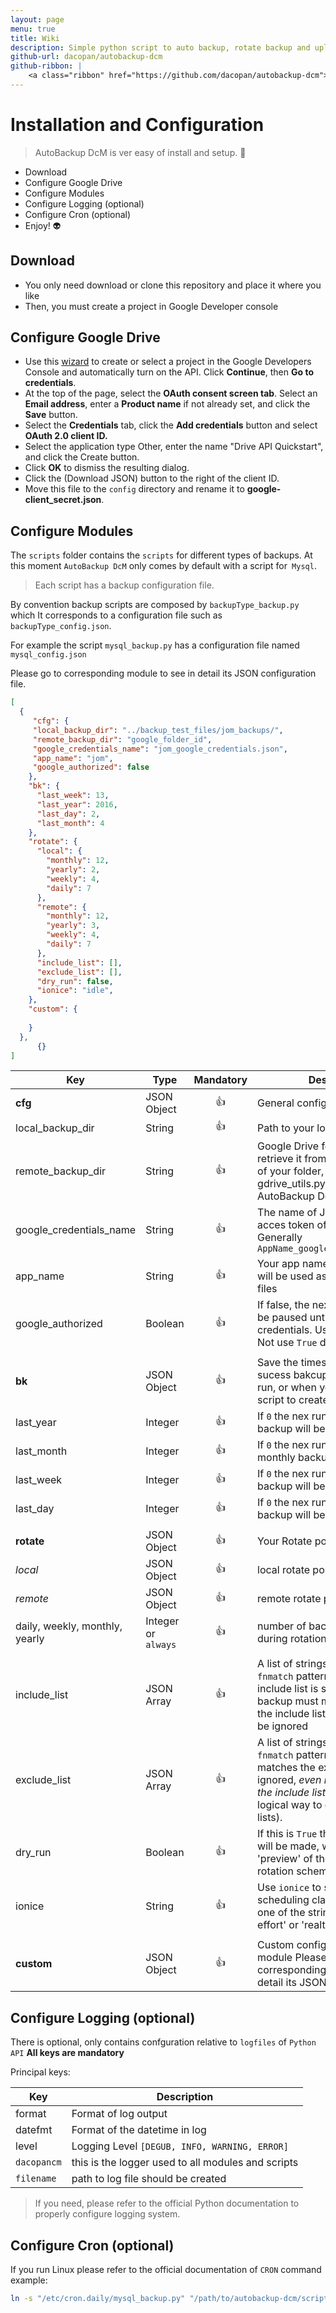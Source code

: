 ```yaml
---
layout: page
menu: true
title: Wiki
description: Simple python script to auto backup, rotate backup and upload to google drive.
github-url: dacopan/autobackup-dcm
github-ribbon: |    
    <a class="ribbon" href="https://github.com/dacopan/autobackup-dcm"><img style="position: absolute; top: 0; right: 0; border: 0;" src="https://camo.githubusercontent.com/652c5b9acfaddf3a9c326fa6bde407b87f7be0f4/68747470733a2f2f73332e616d617a6f6e6177732e636f6d2f6769746875622f726962626f6e732f666f726b6d655f72696768745f6f72616e67655f6666373630302e706e67" alt="Fork me on GitHub" data-canonical-src="https://s3.amazonaws.com/github/ribbons/forkme_right_orange_ff7600.png"></a>
---
```


# Installation and Configuration

> AutoBackup DcM is ver easy of install and setup. :poop:

- Download
- Configure Google Drive
- Configure Modules
- Configure Logging (optional)
- Configure Cron (optional)
- Enjoy! :alien:

## Download 
 - You only need download or clone this repository and place it where you like
 - Then, you must create a project in Google Developer console
 
## Configure Google Drive
 - Use this [wizard](https://console.developers.google.com/start/api?id=drive) to create or select a project 
 in the Google Developers Console and automatically turn on the API. Click **Continue**, then **Go to credentials**.
 - At the top of the page, select the **OAuth consent screen tab**. Select an **Email address**, enter a **Product name** 
 if not already set, and click the **Save** button.
 - Select the **Credentials** tab, click the **Add credentials** button and select **OAuth 2.0 client ID.**
 - Select the application type Other, enter the name "Drive API Quickstart", and click the Create button.
 - Click **OK** to dismiss the resulting dialog.
 - Click the <i class="fa fa-cogs"></i> (Download JSON) button to the right of the client ID.
 - Move this file to the `config` directory and rename it to **google-client_secret.json**.
  
## Configure Modules
The `scripts` folder contains the `scripts` for different types of backups.
At this moment `AutoBackup DcM` only comes by default with a script for` Mysql`.
 
> Each script has a backup configuration file.
 
By convention backup scripts are composed by `backupType_backup.py` which It corresponds to a configuration file 
such as `backupType_config.json`.

For example the script `mysql_backup.py` has a configuration file named `mysql_config.json`
 
Please go to corresponding module to see in detail its JSON configuration file.

```json
[
  {
	 "cfg": {
     "local_backup_dir": "../backup_test_files/jom_backups/",
     "remote_backup_dir": "google_folder_id",
     "google_credentials_name": "jom_google_credentials.json",
     "app_name": "jom",
     "google_authorized": false
    },
    "bk": {
      "last_week": 13,
      "last_year": 2016,
      "last_day": 2,
      "last_month": 4
    },
    "rotate": {
      "local": {
        "monthly": 12,
        "yearly": 2,
        "weekly": 4,
        "daily": 7
      },
      "remote": {
        "monthly": 12,
        "yearly": 3,
        "weekly": 4,
        "daily": 7
      },
      "include_list": [],
      "exclude_list": [],
      "dry_run": false,
      "ionice": "idle",      
    },    
    "custom": {
      
    }
  },
	  {}
]
```

Key | Type |Mandatory| Description
--- |---|:---:|---
**cfg** |JSON Object|:+1:| General configuraion of app
local_backup_dir |String|:+1:| Path to your local backup dir
remote_backup_dir |String|:+1:| Google Drive folder id. Can retrieve it from Google drive url of your folder, or use our script gdrive_utils.py included in AutoBackup DcM
google_credentials_name |String|:+1:|The name of Json file to store acces token of Google Drive. Generally `AppName_google_credentials.json`
app_name |String|:+1:| Your app name without spaces, will be used as prefix of backups files
google_authorized |Boolean|:+1:| If false, the next run of script will be paused until user enter google credentials. Use only in setup. Not use `True` during a cron job 
|||  
**bk**|JSON Object|:+1:| Save the timestamp of last sucess bakcup. Set all to `0` in first run, or when you want force to script to create other backup 
last_year |Integer|:+1:| If `0` the nex run of script a yearly backup will be execute
last_month |Integer|:+1:|If `0` the nex run of script a monthly backup will be execute
last_week |Integer|:+1:|If `0` the nex run of script a weekly backup will be execute
last_day |Integer|:+1:|If `0` the nex run of script a daily backup will be execute
|||
**rotate**|JSON Object|:+1:| Your Rotate policy
*local*|JSON Object|:+1:| local rotate policy 
*remote*|JSON Object|:+1:| remote rotate policy
daily, weekly, monthly, yearly | Integer or `always`|:+1:| number of backups to preserve during rotation
|||
include_list|JSON Array|:+1:| A list of strings with `python fnmatch` patterns. If a nonempty include list is specified each backup must match a pattern in the include list, otherwise it will be ignored  
exclude_list|JSON Array|:+1:| A list of strings with `python fnmatch` patterns. If a backup matches the exclude list it will be ignored, *even if it also matched the include list* (it's the only logical way to combine both lists).
dry_run|Boolean|:+1:| If this is ``True`` then no changes will be made, which provides a 'preview' of the effect of the rotation scheme.
ionice|String|:+1:| Use ``ionice`` to set the I/O scheduling class (expected to be one of the strings 'idle', 'best-effort' or 'realtime').
|||
**custom**|JSON Object|:+1:| Custom configuraions to backup module Please go to corresponding module to see in detail its JSON configuration.

 
## Configure Logging (optional)
 
There is optional, only contains confguration relative to `logfiles` of `Python API`
**All keys are mandatory**
  
Principal keys:
  
Key |Description
--- | --- 
format | Format of log output
datefmt | Format of the datetime in log
level | Logging Level `[DEGUB, INFO, WARNING, ERROR]`
`dacopancm` | this is the logger used to all modules and scripts 
`filename` | path to log file should be created

> If you need, please refer to the official Python documentation to properly configure logging system.


## Configure Cron (optional)

 If you run Linux please refer to the official documentation of `CRON` command
example:

```bash
ln -s "/etc/cron.daily/mysql_backup.py" "/path/to/autobackup-dcm/scripts/mysql_backup.py"
```